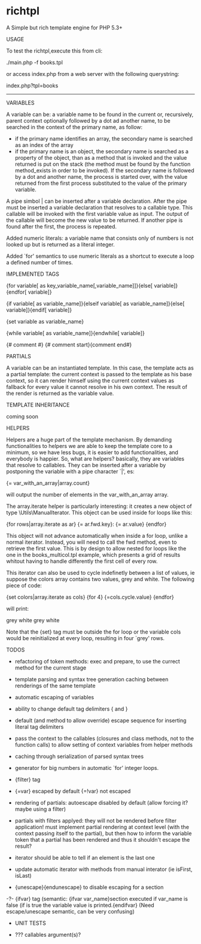 richtpl
=======

A Simple but rich template engine for PHP 5.3+

USAGE

To test the richtpl,execute this from cli:

./main.php -f books.tpl

or access index.php from a web server with the following querystring:

index.php?tpl=books

---

VARIABLES

A variable can be:
a variable name to be found in the current or, recursively, parent context optionally followed by a dot ad another name, to be searched in the context of the primary name, as follow:
- if the primary name identifies an array, the secondary name is searched as an index of the array
- if the primary name is an object, the secondary name is searched as a property of the object, than as a method that is invoked and the value returned is put on the stack (the method must be found by the function method_exists in order to be invoked).
If the secondary name is followed by a dot and another name, the process is started over, with the value returned from the first process substituted to the value of the primary variable.

A pipe simbol | can be inserted after a variable declaration. After the pipe must be inserted a variable declaration that resolves to a callable type. This callable will be invoked with the first variable value as input. The output of the callable will become the new value to be returned. If another pipe is found after the first, the process is repeated.

Added numeric literals: a variable name that consists only of numbers is not looked up but is returned as a literal integer.

Added `for' semantics to use numeric literals as a shortcut to execute a loop a defined number of times.

IMPLEMENTED TAGS

{for variable[ as key_variable_name[,variable_name]]}{else[ variable]}{endfor[ variable]}

{if variable[ as variable_name]}{elseif variable[ as variable_name]}{else[ variable]}{endif[ variable]}

{set variable as variable_name}

{while variable[ as variable_name]}{endwhile[ variable]}

{# comment #}
{# comment start}{comment end#}


PARTIALS

A variable can be an instantiated template. In this case, the template acts as a partial template: the current context is passed to the template as his base context, so it can render himself using the current context values as fallback for every value it cannot resolve in his own context. The result of the render is returned as the variable value.


TEMPLATE INHERITANCE

coming soon

HELPERS

Helpers are a huge part of the template mechanism. By demanding functionalities to helpers we are able to keep the template core to a minimum, so we have less bugs, it is easier to add functionalities, and everybody is happier. So, what are helpers? basically, they are variables that resolve to callables. They can be inserted after a variable by postponing the variable with a pipe character `|', es:

{= var_with_an_array|array.count}

will output the number of elements in the var_with_an_array array.

The array.iterate helper is particularly interesting: it creates a new object of type \Utils\ManualIterator. This object can be used inside for loops like this:

{for rows|array.iterate as ar}
	{= ar.fwd.key}: {= ar.value}
{endfor}

This object will not advance automatically when inside a for loop, unlike a normal iterator. Instead, you will need to call the fwd method, even to retrieve the first value. This is by design to allow nested for loops like the one in the books_multicol.tpl example, which presents a grid of results whitout having to handle differently the first cell of every row.

This iterator can also be used to cycle indefinetly between a list of values, ie suppose the colors array contains two values, grey and white. The following piece of code:

{set colors|array.iterate as cols}
{for 4}
{=cols.cycle.value}
{endfor}

will print:

grey
white
grey
white

Note that the {set} tag must be outside the for loop or the variable cols would be reinitialized at every loop, resulting in four `grey' rows.

TODOS

- refactoring of token methods: exec and prepare, to use the currect method for the current stage

- template parsing and syntax tree generation caching between renderings of the same template

- automatic escaping of variables

- ability to change default tag delimiters { and }

- default (and method to allow override) escape sequence for inserting literal tag delimiters

- pass the context to the callables (closures and class methods, not to the function calls) to allow setting of context variables from helper methods

- caching through serialization of parsed syntax trees

- generator for big numbers in automatic `for' integer loops.

- {filter} tag

- {=var} escaped by default {=!var} not escaped

- rendering of partials: autoescape disabled by default (allow forcing it? maybe using a filter)

- partials with filters applyed: they will not be rendered before filter application! must implement partial rendering at context level (with the context passing itself to the partial), but then how to inform the variable token that a partial has been rendered and thus it shouldn't escape the result?

- iterator should be able to tell if an element is the last one

- update automatic iterator with methods from manual interator (ie isFirst, isLast)

- {unescape}{endunescape} to disable escaping for a section

-?- {ifvar} tag (semantic: {ifvar var_name}section executed if var_name is false (if is true the variable value is printed.{endifvar} (Need escape/unescape semantic, can be very confusing)

- UNIT TESTS

- ??? callables argument(s)?
